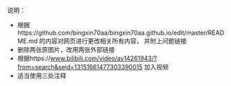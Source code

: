  说明：

* 根据https://github.com/bingxin70aa/bingxin70aa.github.io/edit/master/README.md 的内容对网页进行更改相关所有内容， 并附上问题链接
* 删除两张原图片，改用两张外部链接
* 根据https://www.bilibili.com/video/av14261943/?from=search&seid=13151661477303390015 加入视频
* 适当使用三处<!--  -->注释
